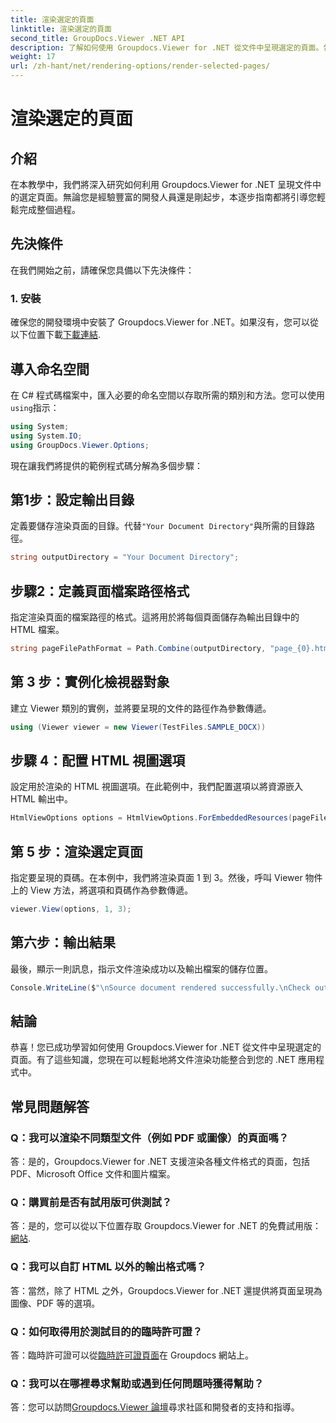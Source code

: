 ```yaml
---
title: 渲染選定的頁面
linktitle: 渲染選定的頁面
second_title: GroupDocs.Viewer .NET API
description: 了解如何使用 Groupdocs.Viewer for .NET 從文件中呈現選定的頁面。包含程式碼範例的逐步教學。
weight: 17
url: /zh-hant/net/rendering-options/render-selected-pages/
---
```


# 渲染選定的頁面

## 介紹

在本教學中，我們將深入研究如何利用 Groupdocs.Viewer for .NET 呈現文件中的選定頁面。無論您是經驗豐富的開發人員還是剛起步，本逐步指南都將引導您輕鬆完成整個過程。

## 先決條件

在我們開始之前，請確保您具備以下先決條件：

### 1. 安裝

確保您的開發環境中安裝了 Groupdocs.Viewer for .NET。如果沒有，您可以從以下位置下載[下載連結](https://releases.groupdocs.com/viewer/net/).

## 導入命名空間

在 C# 程式碼檔案中，匯入必要的命名空間以存取所需的類別和方法。您可以使用`using`指示：

```csharp
using System;
using System.IO;
using GroupDocs.Viewer.Options;
```

現在讓我們將提供的範例程式碼分解為多個步驟：

## 第1步：設定輸出目錄

定義要儲存渲染頁面的目錄。代替`"Your Document Directory"`與所需的目錄路徑。

```csharp
string outputDirectory = "Your Document Directory";
```

## 步驟2：定義頁面檔案路徑格式

指定渲染頁面的檔案路徑的格式。這將用於將每個頁面儲存為輸出目錄中的 HTML 檔案。

```csharp
string pageFilePathFormat = Path.Combine(outputDirectory, "page_{0}.html");
```

## 第 3 步：實例化檢視器對象

建立 Viewer 類別的實例，並將要呈現的文件的路徑作為參數傳遞。

```csharp
using (Viewer viewer = new Viewer(TestFiles.SAMPLE_DOCX))
```

## 步驟 4：配置 HTML 視圖選項

設定用於渲染的 HTML 視圖選項。在此範例中，我們配置選項以將資源嵌入 HTML 輸出中。

```csharp
HtmlViewOptions options = HtmlViewOptions.ForEmbeddedResources(pageFilePathFormat);
```

## 第 5 步：渲染選定頁面

指定要呈現的頁碼。在本例中，我們將渲染頁面 1 到 3。然後，呼叫 Viewer 物件上的 View 方法，將選項和頁碼作為參數傳遞。

```csharp
viewer.View(options, 1, 3);
```

## 第六步：輸出結果

最後，顯示一則訊息，指示文件渲染成功以及輸出檔案的儲存位置。

```csharp
Console.WriteLine($"\nSource document rendered successfully.\nCheck output in {outputDirectory}.");
```

## 結論

恭喜！您已成功學習如何使用 Groupdocs.Viewer for .NET 從文件中呈現選定的頁面。有了這些知識，您現在可以輕鬆地將文件渲染功能整合到您的 .NET 應用程式中。

## 常見問題解答

### Q：我可以渲染不同類型文件（例如 PDF 或圖像）的頁面嗎？

答：是的，Groupdocs.Viewer for .NET 支援渲染各種文件格式的頁面，包括 PDF、Microsoft Office 文件和圖片檔案。

### Q：購買前是否有試用版可供測試？

答：是的，您可以從以下位置存取 Groupdocs.Viewer for .NET 的免費試用版：[網站](https://releases.groupdocs.com/).

### Q：我可以自訂 HTML 以外的輸出格式嗎？

答：當然，除了 HTML 之外，Groupdocs.Viewer for .NET 還提供將頁面呈現為圖像、PDF 等的選項。

### Q：如何取得用於測試目的的臨時許可證？

答：臨時許可證可以從[臨時許可證頁面](https://purchase.groupdocs.com/temporary-license/)在 Groupdocs 網站上。

### Q：我可以在哪裡尋求幫助或遇到任何問題時獲得幫助？

答：您可以訪問[Groupdocs.Viewer 論壇](https://forum.groupdocs.com/c/viewer/9)尋求社區和開發者的支持和指導。